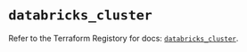 # `databricks_cluster`

Refer to the Terraform Registory for docs: [`databricks_cluster`](https://registry.terraform.io/providers/databricks/databricks/1.33.0/docs/resources/cluster).
